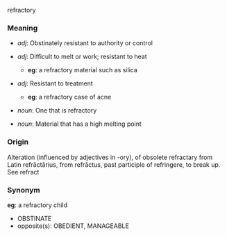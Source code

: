 refractory
### Meaning
+ _adj_: Obstinately resistant to authority or control
+ _adj_: Difficult to melt or work; resistant to heat
    + __eg__: a refractory material such as silica
+ _adj_: Resistant to treatment
    + __eg__: a refractory case of acne

+ _noun_: One that is refractory
+ _noun_: Material that has a high melting point

### Origin

Alteration (influenced by adjectives in -ory), of obsolete refractary from Latin refrāctārius, from refrāctus, past participle of refringere, to break up. See refract

### Synonym

__eg__: a refractory child

+ OBSTINATE
+ opposite(s): OBEDIENT, MANAGEABLE


